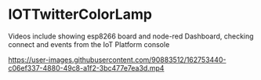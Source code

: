 # IOTTwitterColorLamp

Videos include showing esp8266 board and node-red Dashboard,
checking connect and events from the IoT Platform console

https://user-images.githubusercontent.com/90883512/162753440-c06ef337-4880-49c8-a1f2-3bc477e7ea3d.mp4

